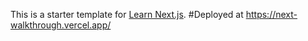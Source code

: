 This is a starter template for [Learn Next.js](https://nextjs.org/learn).
#Deployed at
https://next-walkthrough.vercel.app/